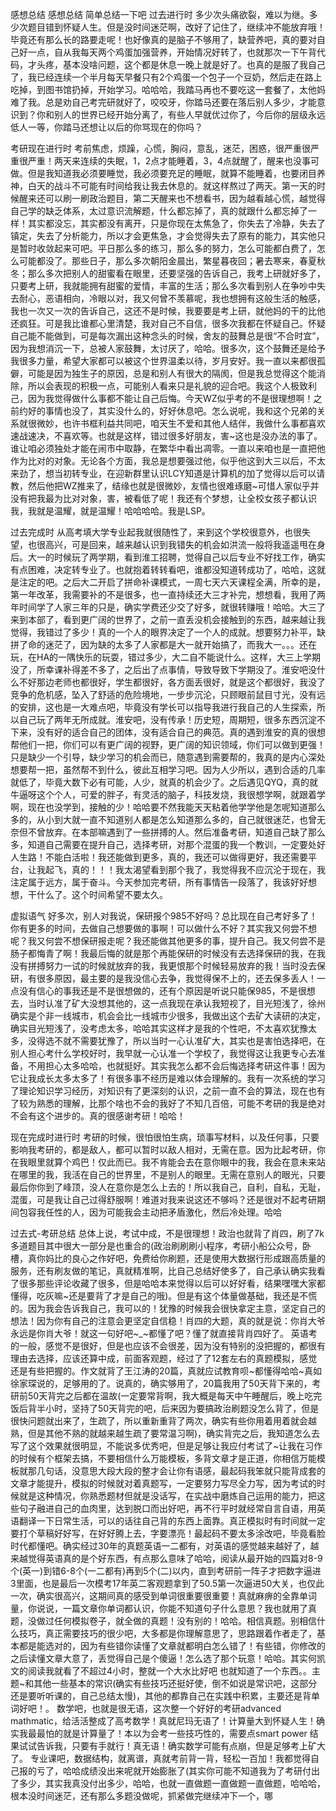 感想总结
感想总结
简单总结一下吧
过去进行时
多少次头痛欲裂，难以为继。多少次题目错到怀疑人生。但是没时间迷茫啊，改好了记住了，继续冲不能放弃哦！毕竟还有那么长的路要走呢！也好像真的是脑子不够用了，缺营养吧，真的要对自己好一点，自从我每天两个鸡蛋加强营养，开始情况好转了，也就那次一下午背代码，才头疼，基本没啥问题，这个都是休息一晚上就是好了。也真的是服了我自己了，我已经连续一个半月每天早餐只有2个鸡蛋一个包子一个豆奶，然后走在路上吃掉，到图书馆扔掉，开始学习。哈哈哈，我踏马再也不要吃这一套餐了，太他妈难了我。总是劝自己考完研就好了，咬咬牙，你踏马还要在落后别人多少，才能意识到？你和别人的世界已经开始分离了，有些人早就优过你了，今后你的层级永远低人一等，你踏马还想让以后的你骂现在的你吗？

考研现在进行时
考前焦虑，烦躁，心慌，胸闷，意乱，迷茫，困惑，很严重很严重很严重！两天来连续的失眠，1，2点才能睡着，3，4点就醒了，醒来也没事可做。但是我知道我必须要睡觉，我必须要充足的睡眠，就算不能睡着，也要闭目养神，白天的战斗不可能有时间给我让我去休息的。就这样熬过了两天。第一天的时候醒来还可以刷一刷政治题目，第二天醒来也不想看书，因为越看越心慌，越觉得自己学的缺乏体系，太过意识流解题，什么都忘掉了，真的就跟什么都忘掉了一样！其实都没忘，其实都没有离开，只是你现在太焦急了，你失去了冷静，失去了镇定，失去了分析能力，所以才会更焦急，才会觉得失去了原有的能力，其实他只是暂时收敛起来可吧。平日那么多的练习，那么多的努力，怎么可能都白费了，怎么可能都没了。那些日子，那么多次朝阳金晨出，繁星暮夜回；暑去寒来，春夏秋冬；那么多次把别人的甜蜜看在眼里，还要坚强的告诉自己，我考上研就好多了，只要考上研，我就能拥有甜蜜的爱情，丰富的生活；那么多次看到别人在争吵中失去耐心，恶语相向，冷眼以对，我又何曾不羡慕呢，我也想拥有这般生活的触感，我也一次又一次的告诉自己，这还不是时候，我要要是考上研，就他妈的干的比他还疯狂。可是我比谁都心里清楚，我对自己不自信，很多次我都在怀疑自己。怀疑自己能不能做到，可是每次漏出这种念头的时候，舍友的鼓舞总是很“不合时宜”，因为我想消沉一下，总被人家鼓舞，太讨厌了，哈哈。很多次，这个鼓舞还是给予我很多力量，希望大家都可以被这个世界温柔以待，岁月安好。我一直以来都很孤僻，可能是因为独生子的原因，总是和别人有很大的隔阂，但是我总觉得这个能消除，所以会表现的积极一点，可能别人看来只是礼貌的迎合吧。我这个人极致利己，因为我觉得做什么事都不能让自己后悔。今天WZ似乎考的不是很理想啊！之前约好的事情也没了，其实没什么的，好好休息吧。怎么说呢，我和这个兄弟的关系就很微妙，也许书框利益共同吧，咱天生不爱和其他人结伴，我做什么事都喜欢速战速决，不喜欢等。也就是这样，错过很多好朋友，害~这也是没办法的事了。谁让咱必须独处才能在闹市中取静，在繁华中看出凋零。一直以来咱也是一直把他作为比对的对象。无论各个方面，我总是想要强过他，似乎他这到大三以后，不太来劲了，想当初转专业，在迎新群里认识LCY知道是计算机的加了觉得以后可以请教，然后他把WZ推来了，结缘也就是很微妙，友情也很难琢磨~可惜人家似乎并没有把我最为比对对象，害，被看低了呢！我还有个梦想，让全校女孩子都认识我，我就是温耀，就是温耀！哈哈哈哈。我是LSP。

过去完成时
从高考填大学专业起我就很随性了，来到这个学校很意外，也很失望，也很高兴，可是回来，越来越认识到我错失的机会如洪流一般将我遥遥甩在身后。大一的时候玩了两学期，看到淮工招聘，觉得自己以后专业不好找工作，确实有点困难，决定转专业了。也就抱着转转看吧，谁都没知道转成功了，哈哈，这就是注定的吧。之后大二开启了拼命补课模式，一周七天六天课程全满，所幸的是，第一年改革，我需要补的不是很多，也一直持续还大三才补完，想想看，我用了两年时间学了人家三年的只是，确实学费还少交了好多，就很转赚哦！哈哈。大三了来到本部了，看到更广阔的世界了，之前一直丢没机会接触到的东西，越来越让我觉得，我错过了多少！真的一个人的眼界决定了一个人的成就。想要努力补平，缺拼了命的迷茫了，因为缺的太多了人家都是大一就开始搞了，而我大一。。。还在玩，在HA的一隅快乐的玩耍，错过多少，大二自不能说什么。这样，大三上学期没了，所幸课补得差不多了，之后出了点事情，导致导致下学期没了。淮安吧没什么不好那边老师也都很好，学生都很好，各方面丢很好，就是这个都很好，我没了竞争的危机感，坠入了舒适的危险境地，一步步沉沦，只顾眼前鼠目寸光，没有远的安排，这也是一大难点吧，毕竟没有学长可以指导我进行我自己的人生探索，所以自己玩了两年无所成就。淮安吧，没有传承！历史短，周期短，很多东西沉淀不下来，没有好的适合自己的团体，没有适合自己的典范。真的遇到淮安的真的很想帮他们一把，你们可以有更广阔的视野，更广阔的知识领域，你们可以做到更强！只是缺少一个引导，缺少学习的机会而已，随意遇到需要帮的，我真的是内心深处想要帮一把，虽然帮不到什么，彼此互相学习吧。因为人少所以，遇到合适的几率就低了，毕竟大数下必有可能，人少，就真的机会少了。之后遇见QYQ，真的就牛逼呀这个个人，可爱的胖子，有灵活的脑子，科技发烧，我很想学啊，就跟着学啊，现在也没学到，接触的少！哈哈要不然我能天天粘着他学学他是怎呢知道那么多的，从小到大就一直不知道别人都是怎么知道那么多的，自己就很迷茫，也曾无奈但不曾放弃。在本部嘛遇到了一些拼搏的人。然后准备考研，知道自己缺了那么多，知道自己需要在提升自己，选择考研，对那个混蛋的我一个教训，一定要处好人生路！不能白活啦！我还能做到更多，真的，我还可以做得更好，我还需要平台，让我起飞，真的！！！我太渴望看到那个我了，我觉得我不应沉沦于现在，我注定属于远方，属于奋斗。今天参加完考研，所有事情告一段落了，我该好好想想，干什么了。这个时间希望不要太久。


虚拟语气
好多次，别人对我说，保研报个985不好吗？总比现在自己考好多了！你有更多的时间，去做自己想要做的事啊！可以做什么不好？其实我又何尝不想呢？我又何尝不想保研报走呢？我还能做其他更多的事，提升自己。我又何尝不是肠子都悔青了啊！我最后悔的就是那个再能保研的时候没有去选择保研的我，在我没有拼搏努力一试的时候就放弃的我，我更恨那个时候轻易放弃的我！当时没去保研，有很多原因，最主要的是我没信心去争，我觉得保不上的，还去保多丢人！一点没有信心的事我还是不是很想做的，还有个原因是听说只能保985，不是很想去，当时认准了矿大没想其他的，这一点我现在承认我短视了，目光短浅了，徐州确实是个非一线城市，机会会比一线城市少很多，我做出这个去矿大读研的决定，确实目光短浅了，没考虑太多，哈哈其实这样才是我的个性吧，不太喜欢犹豫太多，没得选不就不需要犹豫了，所以当时一心认准矿大，其实也是害怕选择吧，在别人担心考什么学校好时，我早就一心认准一个学校了，我觉得这让我更专心去准备，不用担心太多哈哈，也就挺好。其实我怎么都不会后悔选择考研这件事！因为它让我成长太多太多了！有很多事不经历是难以体会理解的。我有一次系统的学习了理论知识学习经历，对知识有了更深刻的认识，之前一直不会的算法，现在也有了较为熟悉的理解，比那个啥也不会的我好了不知几百倍，可能不考研的我是绝对不会有这个进步的。真的很感谢考研！哈哈！

现在完成时进行时
考研的时候，很怕很怕生病，琐事写材料，以及任何事，只要影响我考研的，都是敌人，都可以暂时以敌人相对，无需在意。因为比起考研，你在我眼里就算个鸡巴！仅此而已。我不肯能会去在意你眼中的我，我会在意未来站在哪里的我，我活在自己的世界里，不是别人的眼里。无需在意别人的眼光，只要最后你你到了峰顶，没人在意你是怎么上去的！所以我自己，自利，自私，无耻，混蛋，可是我让自己过得舒服啊！难道对我来说这还不够吗？还是很对不起考研期间包容我任性的人，因为可能我会主动把矛盾激化，然后冷处理。哈哈

过去式-考研总结
总体上说，考试中成，不是很理想！政治也就背了肖四，刷了7k多道题目其中很大一部分是也重合的(政治刷刷刷小程序，考研小船公众号，卧槽，真你妈比的良心之作好吧，免费给你刷题，还是使用大数据行形成跟高质量的服务，还有刷友做的笔记，真就精准啊，比自己总结好使多了，自己承认确实我看了很多那些评论收藏了很多，但是哈哈本来觉得以后可以好好看，结果嘿嘿大家都懂得，吃灰嘛~还是要背了才是自己的哦)。但是有这个体量做基础，我还是不慌的。因为我会告诉我自己，我可以的！犹豫的时候我会很快拿定主意，坚定自己的想法！因为你有自己的注意会更坚定自信稳！肖四的大题，真的就是说：你肖大爷永远是你肖大爷！就这一句好吧~_~都懂了吧？懂了就直接背肖四好了。
英语考的一般，感觉不是很好，但是也应该不会很差，因为没有特别的没把握的，都很有理由去选择，应该还算中成，前面客观题，经过了了12套左右的真题模拟，感觉还是有些把握的。作文就背了王江涛的20篇，真就应试教育呗~都懂得哈哈~真如徐家琛说的，足够用的了。说真的，确实够用了，20篇我用了50天背下来的，考研前50天背完之后都在温故(一定要常背啊，我大概是每天中午睡醒后，晚上吃完饭后背半小时，坚持了50天背完的吧，后来因为要搞政治刷题没怎么背了，但是很快问题就出来了，生疏了，所以重新重背了两次，确实有些你用着用着就会越熟，但是其他不熟的就越来越生疏了要常温习啊)，确实背完之后，我知道怎么去写了这个效果就很明显，不能说多优秀吧，但是足够让我应付考试了~让我在习作的时候有个框架去搞，不要相信什么万能模板，多背文章才是正道，你相信万能模板就那几句话，没意思大段大段的整才会让你有语感，最起码我笨就只能背成套的文章才能提升，模拟的时候就对着真题写，一定要努力写尽全力写，因为考试的时候就是这种情况，你熟悉题材但就是没话写，在实战中磨炼自己运用的能力，把这些句子融进自己的血肉里，达到脱口而出好吧，再不行平时就经常自言自语，用英语翻译一下日常生活，可以的话往自己背的东西上面靠。真正模拟时有时间就一定要打个草稿好好写，在好好腾上去，字要漂亮！最起码不要太多涂改吧，毕竟看脸时代都懂吧。确实经过30年的真题英语一二都有，对英语的感觉越来越好了，越来越觉得英语真的是个好东西，有点那么意味了哈哈，阅读从最开始的四篇对8-9个(英一)到错6-8个(一二都有)再到5个(二)以内，直到考研前一阵子才把数字逼进3里面，也是最后一次模考17年英二客观题拿到了50.5第一次逼进50大关，也仅此一次，确实很高兴，这期间真的感受到单词很重要很重要！真就麻痹的全靠单词量，你说说，一篇文章你单词都认识，你能不知道句子什么意思？我也就用了真题，没做过任何模拟卷子，就全做的真题！没有别的！哈哈。相信真题。别相信什么技巧，真正需要技巧的很少吧，大多都是你理解意思了，思路跟着作者走了，基本都是能选对的，因为有些错你读懂了文章就都明白怎么错了！有些错，你修改的之后读懂文章大意了，丢觉得自己是个傻逼！怎么选了那个玩意！哈哈。其实何凯文的阅读我就看了不超过4小时，整就一个大水比好吧 也就知道了一个东西。。主题~和其他一些基本的常识(确实有些技巧还挺好使，倒不如说是常识吧，这部分还是要听听课的，自己总结太慢)，其他的都靠自己在实践中积累，主要还是背单词好吧！。
数学吧，也就是很无语，这次整一个好好的考研advanced mathmatic，给活活整成了高考数学！真就尼玛无语了！计算量大到怀疑人生！确实我最最怕的就是计算量了！本以为会考一些技巧性的，需要点smart power 结果试试告诉我，只要有手就行！真无语！确实数学可能有点崩，但是足够考上矿大了。
专业课吧，数据结构，就离谱，真就考前背一背，轻松一百加！我都觉得自己报的亏了，哈哈成绩没出来呢就开始膨胀了(其实你可能不知道我为了考研付出了多少，其实我真没付出多少，哈哈，也就一直做题一直做题一直做题，哈哈哈，根本没时间迷茫，还有那么多题没做呢，抓紧做完继续冲下一个，哪
